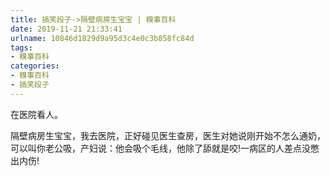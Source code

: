 ```yaml
---
title: 搞笑段子->隔壁病房生宝宝 | 糗事百科
date: 2019-11-21 21:33:41
urlname: 10846d1829d9a95d3c4e0c3b858fc84d
tags: 
- 糗事百科
categories:
- 糗事百科
- 搞笑段子
---
```

在医院看人。

隔壁病房生宝宝，我去医院，正好碰见医生查房，医生对她说刚开始不怎么通奶，可以叫你老公吸，产妇说：他会吸个毛线，他除了舔就是咬!一病区的人差点没憋出内伤!


